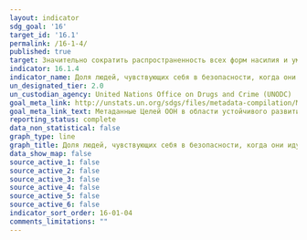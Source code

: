 ```yaml
---
layout: indicator
sdg_goal: '16'
target_id: '16.1'
permalink: /16-1-4/
published: true
target: Значительно сократить распространенность всех форм насилия и уменьшить показатели смертности от этого явления во всем мире
indicator: 16.1.4
indicator_name: Доля людей, чувствующих себя в безопасности, когда они идут одни по улице в своем районе
un_designated_tier: 2.0
un_custodian_agency: United Nations Office on Drugs and Crime (UNODC)
goal_meta_link: http://unstats.un.org/sdgs/files/metadata-compilation/Metadata-Goal-16.pdf
goal_meta_link_text: Метаданные Целей ООН в области устойчивого развития (PDF, 222 КБ)
reporting_status: complete
data_non_statistical: false
graph_type: line
graph_title: Доля людей, чувствующих себя в безопасности, когда они идут одни по улице в своем районе
data_show_map: false
source_active_1: false
source_active_2: false
source_active_3: false
source_active_4: false
source_active_5: false
source_active_6: false
indicator_sort_order: 16-01-04
comments_limitations: ""
---
```


